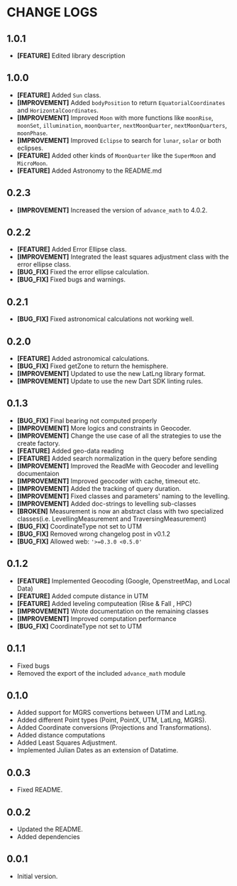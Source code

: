 # CHANGE LOGS

## 1.0.1

* **[FEATURE]** Edited library description

## 1.0.0

* **[FEATURE]** Added `Sun` class.
* **[IMPROVEMENT]** Added `bodyPosition` to return `EquatorialCoordinates` and `HorizontalCoordinates`.
* **[IMPROVEMENT]** Improved `Moon` with more functions like `moonRise`, `moonSet`, `illumination`, `moonQuarter`, `nextMoonQuarter`, `nextMoonQuarters`, `moonPhase`.
* **[IMPROVEMENT]** Improved `Eclipse` to search for `lunar`, `solar` or both eclipses.
* **[FEATURE]** Added other kinds of `MoonQuarter` like the `SuperMoon` and `MicroMoon`.
* **[FEATURE]** Added Astronomy to the README.md

## 0.2.3

* **[IMPROVEMENT]** Increased the version of `advance_math` to 4.0.2.

## 0.2.2

* **[FEATURE]** Added Error Ellipse class.
* **[IMPROVEMENT]** Integrated the least squares adjustment class with the error ellipse class.
* **[BUG_FIX]** Fixed the error ellipse calculation.
* **[BUG_FIX]** Fixed bugs and warnings.

## 0.2.1

* **[BUG_FIX]** Fixed astronomical calculations not working well.

## 0.2.0

* **[FEATURE]** Added astronomical calculations.
* **[BUG_FIX]** Fixed getZone to return the hemisphere.
* **[IMPROVEMENT]** Updated to use the new LatLng library format.
* **[IMPROVEMENT]** Update to use the new Dart SDK linting rules.

## 0.1.3

* **[BUG_FIX]** Final bearing not computed properly
* **[IMPROVEMENT]** More logics and constraints in Geocoder.
* **[IMPROVEMENT]** Change the use case of all the strategies to use the create factory.
* **[FEATURE]** Added geo-data reading
* **[FEATURE]** Added search normalization in the query before sending
* **[IMPROVEMENT]** Improved the ReadMe with Geocoder and levelling documentaion
* **[IMPROVEMENT]** Improved geocoder with cache, timeout etc.
* **[IMPROVEMENT]** Added the tracking of query duration.
* **[IMPROVEMENT]** Fixed classes and parameters' naming to the levelling.
* **[IMPROVEMENT]** Added doc-strings to levelling sub-classes
* **[BROKEN]** Measurement is now an abstract class with two specialized classes(i.e. LevellingMeasurement and TraversingMeasurement)
* **[BUG_FIX]** CoordinateType not set to UTM
* **[BUG_FIX]** Removed wrong changelog post in v0.1.2
* **[BUG_FIX]** Allowed web: `'>=0.3.0 <0.5.0'`

## 0.1.2

* **[FEATURE]** Implemented Geocoding (Google, OpenstreetMap, and Local Data)
* **[FEATURE]** Added compute distance in UTM
* **[FEATURE]** Added leveling computeation (Rise & Fall , HPC)
* **[IMPROVEMENT]** Wrote documentation on the remaining classes
* **[IMPROVEMENT]** Improved computation performance
* **[BUG_FIX]** CoordinateType not set to UTM

## 0.1.1

* Fixed bugs
* Removed the export of the included `advance_math` module

## 0.1.0

* Added support for MGRS convertions between UTM and LatLng.
* Added different Point types (Point, PointX, UTM, LatLng, MGRS).
* Added Coordinate conversions (Projections and Transformations).
* Added distance computations
* Added Least Squares Adjustment.
* Implemented Julian Dates as an extension of Datatime.

## 0.0.3

* Fixed README.

## 0.0.2

* Updated the README.
* Added dependencies

## 0.0.1

* Initial version.

